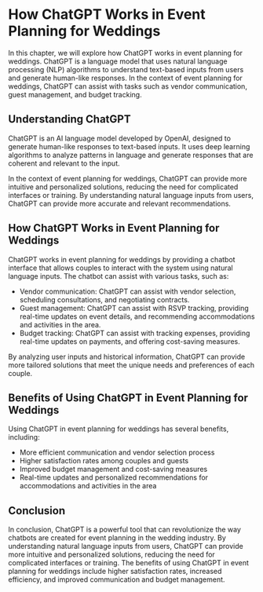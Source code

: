 How ChatGPT Works in Event Planning for Weddings
=============================================================================================================

In this chapter, we will explore how ChatGPT works in event planning for weddings. ChatGPT is a language model that uses natural language processing (NLP) algorithms to understand text-based inputs from users and generate human-like responses. In the context of event planning for weddings, ChatGPT can assist with tasks such as vendor communication, guest management, and budget tracking.

Understanding ChatGPT
---------------------

ChatGPT is an AI language model developed by OpenAI, designed to generate human-like responses to text-based inputs. It uses deep learning algorithms to analyze patterns in language and generate responses that are coherent and relevant to the input.

In the context of event planning for weddings, ChatGPT can provide more intuitive and personalized solutions, reducing the need for complicated interfaces or training. By understanding natural language inputs from users, ChatGPT can provide more accurate and relevant recommendations.

How ChatGPT Works in Event Planning for Weddings
------------------------------------------------

ChatGPT works in event planning for weddings by providing a chatbot interface that allows couples to interact with the system using natural language inputs. The chatbot can assist with various tasks, such as:

* Vendor communication: ChatGPT can assist with vendor selection, scheduling consultations, and negotiating contracts.
* Guest management: ChatGPT can assist with RSVP tracking, providing real-time updates on event details, and recommending accommodations and activities in the area.
* Budget tracking: ChatGPT can assist with tracking expenses, providing real-time updates on payments, and offering cost-saving measures.

By analyzing user inputs and historical information, ChatGPT can provide more tailored solutions that meet the unique needs and preferences of each couple.

Benefits of Using ChatGPT in Event Planning for Weddings
--------------------------------------------------------

Using ChatGPT in event planning for weddings has several benefits, including:

* More efficient communication and vendor selection process
* Higher satisfaction rates among couples and guests
* Improved budget management and cost-saving measures
* Real-time updates and personalized recommendations for accommodations and activities in the area

Conclusion
----------

In conclusion, ChatGPT is a powerful tool that can revolutionize the way chatbots are created for event planning in the wedding industry. By understanding natural language inputs from users, ChatGPT can provide more intuitive and personalized solutions, reducing the need for complicated interfaces or training. The benefits of using ChatGPT in event planning for weddings include higher satisfaction rates, increased efficiency, and improved communication and budget management.
